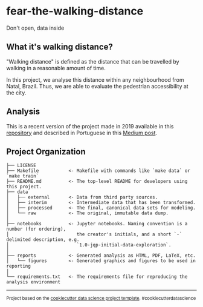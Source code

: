 fear-the-walking-distance
==============================

Don't open, data inside

## What it's walking distance?
"Walking distance" is defined as the distance that can be travelled by walking in a reasonable amount of time. 

In this project, we analyse this distance within any neighbourhood from Natal, Brazil. Thus, we are able to evaluate the pedestrian accessibility at the city.

## Analysis

This is a recent version of the project made in 2019 available in this [repository](https://github.com/nymarya/the-walking-distance) and described in Portuguese in this [Medium post](https://medium.com/@mayradazevedo/ate-onde-e-posivel-chegar-a-pe-em-natal-4e50d1e46685).

Project Organization
------------

    ├── LICENSE
    ├── Makefile           <- Makefile with commands like `make data` or `make train`
    ├── README.md          <- The top-level README for developers using this project.
    ├── data
    │   ├── external       <- Data from third party sources.
    │   ├── interim        <- Intermediate data that has been transformed.
    │   ├── processed      <- The final, canonical data sets for modeling.
    │   └── raw            <- The original, immutable data dump.
    │
    ├── notebooks          <- Jupyter notebooks. Naming convention is a number (for ordering),
    │                         the creator's initials, and a short `-` delimited description, e.g.
    │                         `1.0-jqp-initial-data-exploration`.
    │
    ├── reports            <- Generated analysis as HTML, PDF, LaTeX, etc.
    │   └── figures        <- Generated graphics and figures to be used in reporting
    │
    └── requirements.txt   <- The requirements file for reproducing the analysis environment


--------

<p><small>Project based on the <a target="_blank" href="https://drivendata.github.io/cookiecutter-data-science/">cookiecutter data science project template</a>. #cookiecutterdatascience</small></p>
